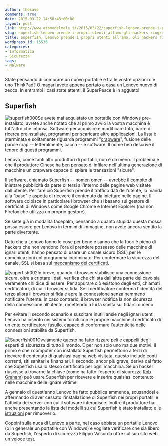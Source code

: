 ```yaml
---
author: thesave
comments: true
date: 2015-03-22 14:50:43+00:00
layout: post
link: http://www.atomodelmale.it/2015/03/22/superfish-lenovo-prende-i-propri-utenti-allamo-gli-hackers-ringraziano/
slug: superfish-lenovo-prende-i-propri-utenti-allamo-gli-hackers-ringraziano
title: Superfish, Lenovo prende i propri utenti all'amo. Gli hackers ringraziano.
wordpress_id: 15536
categories:
- Informatica
- Sicurezza
tags:
- Malware
---
```


State pensando di comprare un nuovo portatile e tra le vostre opzioni c'è uno ThinkPad? O magari avete appena portato a casa un Lenovo nuovo di zecca. In entrambi i casi state attenti, il SuperPesce è in agguato!



## Superfish



![superfish000](http://www.atomodelmale.it/wp-content/uploads/2015/03/superfish000-300x241.jpg)Se avete mai acquistato un portatile con Windows pre-installato, avrete anche notato che al primo avvio la vostra macchina è tutt'altro che intonsa. Software per acquisire e modificare foto, barre di ricerca preinstallate, programmi per scaricare altre applicazioni. La lista è sterminata e solitamente riguarda programmi "[crapware](http://en.wikipedia.org/wiki/Pre-installed_software#Craplets)", fusione delle parole crap -- letteralmente, cacca -- e software. Il nome ben descrive il tenore di questi programmi.

Lenovo, come tanti altri produttori di portatili, non è da meno. Il problema è che il produttore Cinese ha ben pensato di infilare nell'ultima generazione di macchine un crapware capace di spiare le transazioni "sicure".

Il software, chiamato Superfish -- nomen omen -- avrebbe il compito di iniettare pubblicità da parte di terzi all'interno delle pagine web visitate dall'utente. Per fare ciò Superfish prende il traffico dati dell'utente, lo manda alla "base" e aspetta di ricevere il contenuto da iniettare nelle pagine. Il software colpisce in particolare i browser che si basano sul gestore di certificati di Windows come Google Chrome e Internet Explorer (ma non Firefox che utilizza un proprio gestore).

Se siete già in modalità facepalm, pensando a quanto stupida questa mossa possa essere per Lenovo in termini di immagine, non avete ancora sentito la parte divertente.

Dato che a Lenovo fanno le cose per bene e sanno che là fuori è pieno di hackers che non vendono l'ora di prendere possesso delle macchine di ignari utenti, hanno pensato di usare un canale sicuro (SSL) per le comunicazioni col programma incriminato. Per confermare la sicurezza del canale, SSL si basa sul [meccanismo dei certificati](http://it.wikipedia.org/wiki/Certificato_digitale).

![superfish002](http://www.atomodelmale.it/wp-content/uploads/2015/03/superfish002-300x243.png)In breve, quando il browser stabilisce una connessione sicura, oltre a criptare i dati, verifica che chi sta dall'altra parte del cavo sia veramente chi dice di essere. Per appurare ciò esistono degli enti, chiamati certificatori, di cui il browser si fida. Se il certificatore conferma l'identità del terzo allora il browser si fida e apre la connessione senza nemmeno notificare l'utente. In caso contrario, il browser notifica la non sicurezza della connessione all'utente, rimettendo a lui la scelta sul fidarsi o meno.



Per evitare il secondo scenario e suscitare inutili ansie negli ignari utenti, Lenovo ha inserito nei sistemi forniti con le proprie macchine il certificato di un ente certificatore fasullo, capace di confermare l'autenticità delle connessioni stabilite da Superfish.

![Superfish001](http://www.atomodelmale.it/wp-content/uploads/2015/03/Superfish001-300x203.png)Ovviamente questo ha fatto rizzare peli e cappelli degli esperti di sicurezza di tutto il mondo. E per non solo uno ma due motivi. Il primo è che i computer con installato Superfish permettono a terzi di ricevere il contenuto di qualsiasi pagina web visitata, questo include conti correnti, siti sanitari e finanziari. Il secondo, ancor più grave, deriva dal fatto che Superfish usa lo stesso certificato per ogni macchina. Se un hacker riuscisse a trovarne la chiave (come ha fatto l'esperto di sicurezza [Rob Graham](http://blog.erratasec.com/2015/02/some-notes-on-superfish.html#.VOYiNsa-ywl)) può usare Superfish per ricevere e inserire qualsiasi contenuto nelle macchine delle ignare vittime.

A gennaio di quest'anno Lenovo ha fatto pubblica ammenda, scusandosi e affermando di aver cessato l'installazione di Superfish nei propri portatili e l'attività dei server con cui il software interagisce. Inoltre il produttore ha anche presentando la lista dei modelli su cui Superfish è stato installato e le [istruzioni](http://news.lenovo.com/article_display.cfm?article_id=1929) per rimuoverlo.

Coppini sulla nuca di Lenovo a parte, nel caso abbiate un portatile Lenovo (o in generale un portatile con Windows) e vogliate verificare che sia libero da Superfish, l'esperto di sicurezza Filippo Valsorda offre sul suo sito web un veloce [test](https://filippo.io/Badfish/).
